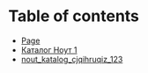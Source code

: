 # Table of contents

* [Page](README.md)
* [Каталог Ноут 1](nout_katalog_cjqihruqiz_123)
* [nout_katalog_cjqihruqiz_123](nout_katalog_cjqihruqiz_123)
